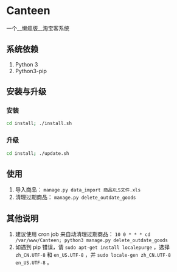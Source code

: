 # Canteen

一个__懒癌版__淘宝客系统

## 系统依赖

1. Python 3
1. Python3-pip

## 安装与升级

### 安装

```bash
cd install; ./install.sh
```

### 升级

```bash
cd install; ./update.sh
```

## 使用

1. 导入商品： `manage.py data_import 商品XLS文件.xls`
1. 清理过期商品： `manage.py delete_outdate_goods`

## 其他说明

1. 建议使用 cron job 来自动清理过期商品： `10 0 * * * cd /var/www/Canteen; python3 manage.py delete_outdate_goods`
1. 如遇到 pip 错误，请 `sudo apt-get install localepurge` ，选择 `zh_CN.UTF-8` 和 `en_US.UTF-8` ，并 `sudo locale-gen zh_CN.UTF-8 en_US.UTF-8` 。
